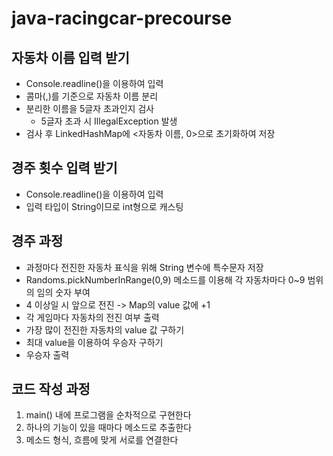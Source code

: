 # java-racingcar-precourse
## 자동차 이름 입력 받기
- Console.readline()을 이용하여 입력
- 콤마(,)를 기준으로 자동차 이름 분리
- 분리한 이름을 5글자 초과인지 검사
  - 5글자 초과 시 IllegalException 발생
- 검사 후 LinkedHashMap에 <자동차 이름, 0>으로 초기화하여 저장

## 경주 횟수 입력 받기
- Console.readline()을 이용하여 입력
- 입력 타입이 String이므로 int형으로 캐스팅
## 경주 과정
- 과정마다 전진한 자동차 표식을 위해 String 변수에 특수문자 저장
- Randoms.pickNumberInRange(0,9) 메소드를 이용해 각 자동차마다 0~9 범위의 임의 숫자 부여
- 4 이상일 시 앞으로 전진 -> Map의 value 값에 +1
- 각 게임마다 자동차의 전진 여부 출력
- 가장 많이 전진한 자동차의 value 값 구하기
- 최대 value을 이용하여 우승자 구하기
- 우승자 출력

## 코드 작성 과정
1. main() 내에 프로그램을 순차적으로 구현한다
2. 하나의 기능이 있을 때마다 메소드로 추출한다
3. 메소드 형식, 흐름에 맞게 서로를 연결한다